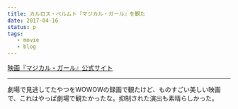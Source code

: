 ```yaml
---
title: カルロス・ベルムト『マジカル・ガール』を観た
date: 2017-04-16
status: p
tags:
   - movie
   - blog
---
```


[映画『マジカル・ガール』公式サイト](http://www.bitters.co.jp/magicalgirl/)

---

劇場で見逃してたやつをWOWOWの録画で観たけど、ものすごい美しい映画で、これはやっぱ劇場で観たかったな。抑制された演出も素晴らしかった。
